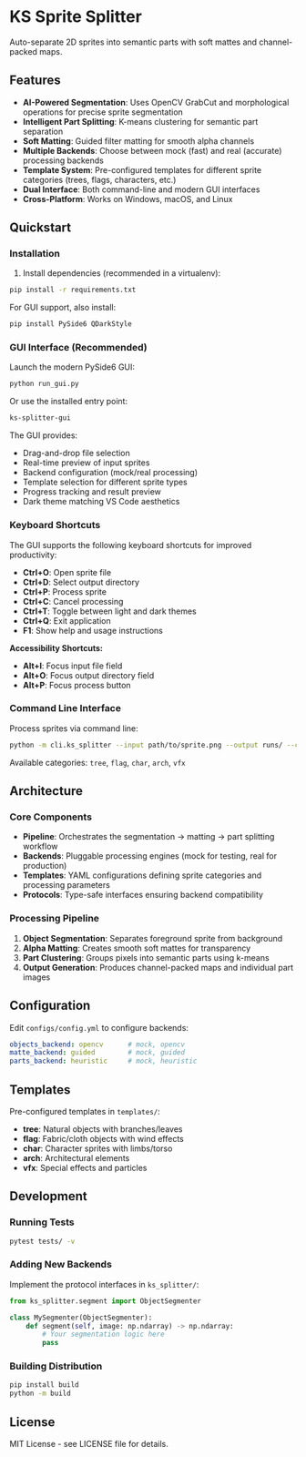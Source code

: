 # KS Sprite Splitter

Auto-separate 2D sprites into semantic parts with soft mattes and channel-packed maps.

## Features

- **AI-Powered Segmentation**: Uses OpenCV GrabCut and morphological operations for precise sprite segmentation
- **Intelligent Part Splitting**: K-means clustering for semantic part separation
- **Soft Matting**: Guided filter matting for smooth alpha channels
- **Multiple Backends**: Choose between mock (fast) and real (accurate) processing backends
- **Template System**: Pre-configured templates for different sprite categories (trees, flags, characters, etc.)
- **Dual Interface**: Both command-line and modern GUI interfaces
- **Cross-Platform**: Works on Windows, macOS, and Linux

## Quickstart

### Installation

1. Install dependencies (recommended in a virtualenv):

```bash
pip install -r requirements.txt
```

For GUI support, also install:

```bash
pip install PySide6 QDarkStyle
```

### GUI Interface (Recommended)

Launch the modern PySide6 GUI:

```bash
python run_gui.py
```

Or use the installed entry point:

```bash
ks-splitter-gui
```

The GUI provides:
- Drag-and-drop file selection
- Real-time preview of input sprites
- Backend configuration (mock/real processing)
- Template selection for different sprite types
- Progress tracking and result preview
- Dark theme matching VS Code aesthetics

### Keyboard Shortcuts

The GUI supports the following keyboard shortcuts for improved productivity:

- **Ctrl+O**: Open sprite file
- **Ctrl+D**: Select output directory
- **Ctrl+P**: Process sprite
- **Ctrl+C**: Cancel processing
- **Ctrl+T**: Toggle between light and dark themes
- **Ctrl+Q**: Exit application
- **F1**: Show help and usage instructions

**Accessibility Shortcuts:**
- **Alt+I**: Focus input file field
- **Alt+O**: Focus output directory field
- **Alt+P**: Focus process button

### Command Line Interface

Process sprites via command line:

```bash
python -m cli.ks_splitter --input path/to/sprite.png --output runs/ --category tree
```

Available categories: `tree`, `flag`, `char`, `arch`, `vfx`

## Architecture

### Core Components

- **Pipeline**: Orchestrates the segmentation → matting → part splitting workflow
- **Backends**: Pluggable processing engines (mock for testing, real for production)
- **Templates**: YAML configurations defining sprite categories and processing parameters
- **Protocols**: Type-safe interfaces ensuring backend compatibility

### Processing Pipeline

1. **Object Segmentation**: Separates foreground sprite from background
2. **Alpha Matting**: Creates smooth soft mattes for transparency
3. **Part Clustering**: Groups pixels into semantic parts using k-means
4. **Output Generation**: Produces channel-packed maps and individual part images

## Configuration

Edit `configs/config.yml` to configure backends:

```yaml
objects_backend: opencv      # mock, opencv
matte_backend: guided        # mock, guided
parts_backend: heuristic     # mock, heuristic
```

## Templates

Pre-configured templates in `templates/`:

- **tree**: Natural objects with branches/leaves
- **flag**: Fabric/cloth objects with wind effects
- **char**: Character sprites with limbs/torso
- **arch**: Architectural elements
- **vfx**: Special effects and particles

## Development

### Running Tests

```bash
pytest tests/ -v
```

### Adding New Backends

Implement the protocol interfaces in `ks_splitter/`:

```python
from ks_splitter.segment import ObjectSegmenter

class MySegmenter(ObjectSegmenter):
    def segment(self, image: np.ndarray) -> np.ndarray:
        # Your segmentation logic here
        pass
```

### Building Distribution

```bash
pip install build
python -m build
```

## License

MIT License - see LICENSE file for details.

